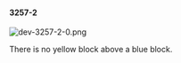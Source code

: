 #### 3257-2
![dev-3257-2-0.png](https://github.com/lil-lab/nlvr/raw/master/nlvr/dev/images/3/dev-3257-2-0.png "dev-3257-2-0.png")

There is no yellow block above a blue block.